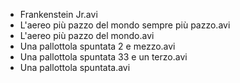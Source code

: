 * Frankenstein Jr.avi
* L'aereo più pazzo del mondo sempre più pazzo.avi
* L'aereo più pazzo del mondo.avi
* Una pallottola spuntata 2 e mezzo.avi
* Una pallottola spuntata 33 e un terzo.avi
* Una pallottola spuntata.avi
